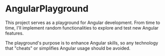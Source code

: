 # AngularPlayground

This project serves as a playground for Angular development. From time to time, I'll implement random functionalities to explore and test new Angular features.

The playground's purpose is to enhance Angular skills, so any technology that "cheats" or simplifies Angular usage should be avoided.

